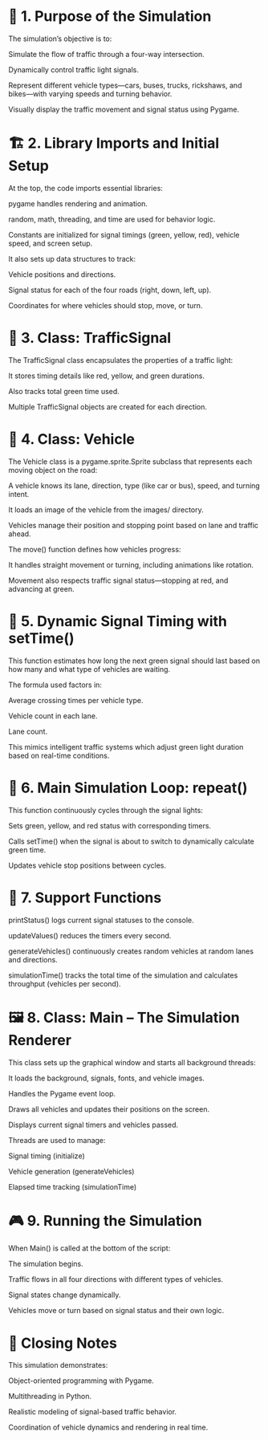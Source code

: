 # 🧠 1. Purpose of the Simulation
The simulation’s objective is to:

Simulate the flow of traffic through a four-way intersection.

Dynamically control traffic light signals.

Represent different vehicle types—cars, buses, trucks, rickshaws, and bikes—with varying speeds and turning behavior.

Visually display the traffic movement and signal status using Pygame.

# 🏗️ 2. Library Imports and Initial Setup
At the top, the code imports essential libraries:

pygame handles rendering and animation.

random, math, threading, and time are used for behavior logic.

Constants are initialized for signal timings (green, yellow, red), vehicle speed, and screen setup.

It also sets up data structures to track:

Vehicle positions and directions.

Signal status for each of the four roads (right, down, left, up).

Coordinates for where vehicles should stop, move, or turn.

# 🚦 3. Class: TrafficSignal
The TrafficSignal class encapsulates the properties of a traffic light:

It stores timing details like red, yellow, and green durations.

Also tracks total green time used.

Multiple TrafficSignal objects are created for each direction.

# 🚗 4. Class: Vehicle
The Vehicle class is a pygame.sprite.Sprite subclass that represents each moving object on the road:

A vehicle knows its lane, direction, type (like car or bus), speed, and turning intent.

It loads an image of the vehicle from the images/ directory.

Vehicles manage their position and stopping point based on lane and traffic ahead.

The move() function defines how vehicles progress:

It handles straight movement or turning, including animations like rotation.

Movement also respects traffic signal status—stopping at red, and advancing at green.

# 🧠 5. Dynamic Signal Timing with setTime()
This function estimates how long the next green signal should last based on how many and what type of vehicles are waiting.

The formula used factors in:

Average crossing times per vehicle type.

Vehicle count in each lane.

Lane count.

This mimics intelligent traffic systems which adjust green light duration based on real-time conditions.

# 🔁 6. Main Simulation Loop: repeat()
This function continuously cycles through the signal lights:

Sets green, yellow, and red status with corresponding timers.

Calls setTime() when the signal is about to switch to dynamically calculate green time.

Updates vehicle stop positions between cycles.

# 🧾 7. Support Functions
printStatus() logs current signal statuses to the console.

updateValues() reduces the timers every second.

generateVehicles() continuously creates random vehicles at random lanes and directions.

simulationTime() tracks the total time of the simulation and calculates throughput (vehicles per second).

# 🖼️ 8. Class: Main – The Simulation Renderer
This class sets up the graphical window and starts all background threads:

It loads the background, signals, fonts, and vehicle images.

Handles the Pygame event loop.

Draws all vehicles and updates their positions on the screen.

Displays current signal timers and vehicles passed.

Threads are used to manage:

Signal timing (initialize)

Vehicle generation (generateVehicles)

Elapsed time tracking (simulationTime)

# 🎮 9. Running the Simulation
When Main() is called at the bottom of the script:

The simulation begins.

Traffic flows in all four directions with different types of vehicles.

Signal states change dynamically.

Vehicles move or turn based on signal status and their own logic.

# 🎤 Closing Notes
This simulation demonstrates:

Object-oriented programming with Pygame.

Multithreading in Python.

Realistic modeling of signal-based traffic behavior.

Coordination of vehicle dynamics and rendering in real time.
